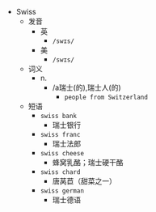 - Swiss
  - 发音
    - 英
      - `/swɪs/`
    - 美
      - `/swɪs/`
  - 词义
    - n.
      - /a瑞士(的),瑞士人(的)
        - `people from Switzerland`
  - 短语
    - `swiss bank`
      - 瑞士银行 
    - `swiss franc`
      - 瑞士法郎 
    - `swiss cheese`
      - 蜂窝乳酪；瑞士硬干酪 
    - `swiss chard`
      - 唐莴苣（甜菜之一） 
    - `swiss german`
      - 瑞士德语 
